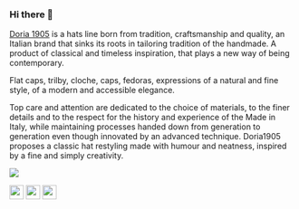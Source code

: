 ### Hi there 👋

[Doria 1905](https://doria1905.com) is a hats line born from tradition, craftsmanship and quality, an Italian brand that sinks its roots in tailoring tradition of the handmade. A product of classical and timeless inspiration, that plays a new way of being contemporary. 

Flat caps, trilby, cloche, caps, fedoras, expressions of a natural and fine style, of a modern and accessible elegance. 

Top care and attention are dedicated to the choice of materials, to the finer details and to the respect for the history and experience of the Made in Italy, while maintaining processes handed down from generation to generation even though innovated by an advanced technique.
Doria1905 proposes a classic hat restyling made with humour and neatness, inspired by a fine and simply creativity.

![](https://doria1905.com/wp-content/uploads/2022/01/photo12.jpg)

<p><a href="https://www.twitter.com/Doria1905"><img src="https://img.shields.io/badge/twitter-%231DA1F2.svg?&style=for-the-badge&logo=twitter&logoColor=white" height=25></a> <a href="https://it.linkedin.com/company/doria-1905"><img src="https://img.shields.io/badge/linkedin-%230077B5.svg?&style=for-the-badge&logo=linkedin&logoColor=white" height=25></a> <a href="https://www.instagram.com/doria1905/"><img src="https://img.shields.io/badge/instagram-%23E4405F.svg?&style=for-the-badge&logo=instagram&logoColor=white" height=25></a>
